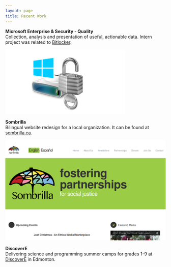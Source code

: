 ```yaml
---
layout: page
title: Recent Work
---
```


**Microsoft Enterprise & Security - Quality**  
Collection, analysis and presentation of useful, actionable data. Intern project was related to [Bitlocker](http://windows.microsoft.com/en-ca/windows7/products/features/bitlocker).

![bitlocker](assets/images/bitlocker.jpg)

**Sombrilla**  
Bilingual website redesign for a local organization. It can be found at [sombrilla.ca](http://sombrilla.ca).

![sombrilla](assets/images/sombrilla-screenshot.png)

**DiscoverE**  
Delivering science and programming summer camps for grades 1-9 at [DiscoverE](http://discovere.ualberta.ca) in Edmonton.

